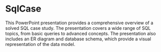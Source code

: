# SqlCase
This PowerPoint presentation provides a comprehensive overview of a solved SQL case study. The presentation covers a wide range of SQL topics, from basic queries to advanced concepts. The presentation also includes an ER diagram and database schema, which provide a visual representation of the data model.
